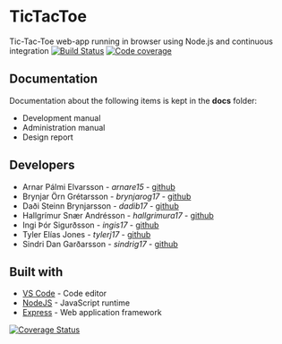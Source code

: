 # TicTacToe

Tic-Tac-Toe web-app running in browser using Node.js and continuous integration
[![Build Status][circleCI-image]][circleCI-url] [![Code coverage][coverage-image]][coverage-url]

## Documentation

Documentation about the following items is kept in the **docs** folder:
- Development manual
- Administration manual
- Design report

## Developers

* Arnar Pálmi Elvarsson - *arnare15* - [github](https://github.com/arnarish)
* Brynjar Örn Grétarsson - *brynjarog17* - [github](https://github.com/brynjarorng)
* Daði Steinn Brynjarsson - *dadib17* - [github](https://github.com/dadisteinn)
* Hallgrímur Snær Andrésson - *hallgrimura17* - [github](https://github.com/hallgrimura17)
* Ingi Þór Sigurðsson - *ingis17* - [github](https://github.com/flimster)
* Tyler Elías Jones - *tylerj17* - [github](https://github.com/tylerelias)
* Sindri Dan Garðarsson - *sindrig17* - [github](https://github.com/sindridan)

## Built with

* [VS Code](https://code.visualstudio.com/Download) - Code editor
* [NodeJS](https://nodejs.org) - JavaScript runtime
* [Express](https://expressjs.com/) - Web application framework


[circleCI-image]: https://circleci.com/gh/Late-Term-Assignment/TicTacToe.svg?style=svg
[circleCI-url]: https://circleci.com/gh/Late-Term-Assignment/TicTacToe

[coverage-image]: https://coveralls.io/repos/github/Late-Term-Assignment/TicTacToe/badge.svg?branch=dev
[coverage-url]: https://coveralls.io/github/Late-Term-Assignment/TicTacToe?branch=dev

[![Coverage Status](https://coveralls.io/repos/github/Late-Term-Assignment/TicTacToe/badge.svg?branch=CodeCoverageSetup)](https://coveralls.io/github/Late-Term-Assignment/TicTacToe?branch=CodeCoverageSetup)